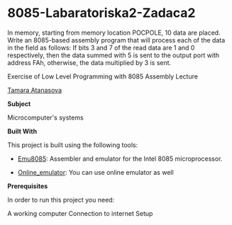 # 8085-Labaratoriska2-Zadaca2
In memory, starting from memory location POCPOLE, 10 data are placed. Write an 8085-based assembly program that will process each of the data in the field as follows: If bits 3 and 7 of the read data are 1 and 0 respectively, then the data summed with 5 is sent to the output port with address FAh, otherwise, the data multiplied by 3 is sent.



Exercise of Low Level Programming with 8085 Assembly Lecture



[Tamara Atanasova ](https://github.com/tamaraatanasova)


**Subject**

Microcomputer's systems

**Built With**

This project is built using the following tools:

- [Emu8085](https://8085-emulator.soft112.com/download.html): Assembler and emulator for the Intel 8085 microprocessor.

- [Online_emulator](https://www.sim8085.com/): You can use online emulator as well

**Prerequisites**

In order to run this project you need:

A working computer
Connection to internet
Setup
